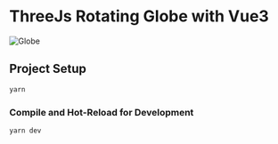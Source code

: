# ThreeJs Rotating Globe with Vue3

![Globe](/earth.gif)

## Project Setup

```sh
yarn
```

### Compile and Hot-Reload for Development

```sh
yarn dev
```
